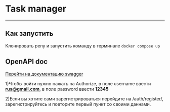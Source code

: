# Task manager
___
## Как запустить
Клонировать репу и запустить команду в терминале `docker compose up`
## OpenAPI doc
[Перейти на документацию swagger](http://localhost:9000/docs#/)

1)Чтобы войти нужно нажать на Authorize, в поле username ввести **rus@gmail.com**, в поле password ввести **12345**

2)Если вы хотите сами зарегистрироваться перейдите на /auth/register/, зарегистрируйтесь и повторите первый пункт со своими даннами.  